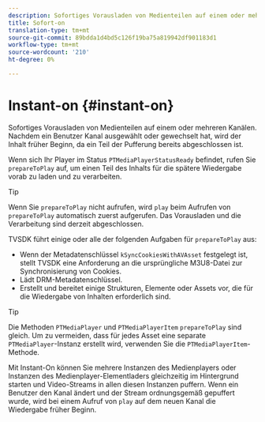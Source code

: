 ```yaml
---
description: Sofortiges Vorausladen von Medienteilen auf einem oder mehreren Kanälen. Nachdem ein Benutzer Kanal ausgewählt oder gewechselt hat, wird der Inhalt früher Beginn, da ein Teil der Pufferung bereits abgeschlossen ist.
title: Sofort-on
translation-type: tm+mt
source-git-commit: 89bdda1d4bd5c126f19ba75a819942df901183d1
workflow-type: tm+mt
source-wordcount: '210'
ht-degree: 0%

---
```



# Instant-on {#instant-on}

Sofortiges Vorausladen von Medienteilen auf einem oder mehreren Kanälen. Nachdem ein Benutzer Kanal ausgewählt oder gewechselt hat, wird der Inhalt früher Beginn, da ein Teil der Pufferung bereits abgeschlossen ist.

Wenn sich Ihr Player im Status `PTMediaPlayerStatusReady` befindet, rufen Sie `prepareToPlay` auf, um einen Teil des Inhalts für die spätere Wiedergabe vorab zu laden und zu verarbeiten.

>[!TIP]
>
>Wenn Sie `prepareToPlay` nicht aufrufen, wird `play` beim Aufrufen von `prepareToPlay` automatisch zuerst aufgerufen. Das Vorausladen und die Verarbeitung sind derzeit abgeschlossen.

TVSDK führt einige oder alle der folgenden Aufgaben für `prepareToPlay` aus:

* Wenn der Metadatenschlüssel `kSyncCookiesWithAVAsset` festgelegt ist, stellt TVSDK eine Anforderung an die ursprüngliche M3U8-Datei zur Synchronisierung von Cookies.
* Lädt DRM-Metadatenschlüssel.
* Erstellt und bereitet einige Strukturen, Elemente oder Assets vor, die für die Wiedergabe von Inhalten erforderlich sind.

>[!TIP]
>
>Die Methoden `PTMediaPlayer` und `PTMediaPlayerItem` `prepareToPlay` sind gleich. Um zu vermeiden, dass für jedes Asset eine separate `PTMediaPlayer`-Instanz erstellt wird, verwenden Sie die `PTMediaPlayerItem`-Methode.

Mit Instant-On können Sie mehrere Instanzen des Medienplayers oder Instanzen des Medienplayer-Elementladers gleichzeitig im Hintergrund starten und Video-Streams in allen diesen Instanzen puffern. Wenn ein Benutzer den Kanal ändert und der Stream ordnungsgemäß gepuffert wurde, wird bei einem Aufruf von `play` auf dem neuen Kanal die Wiedergabe früher Beginn.